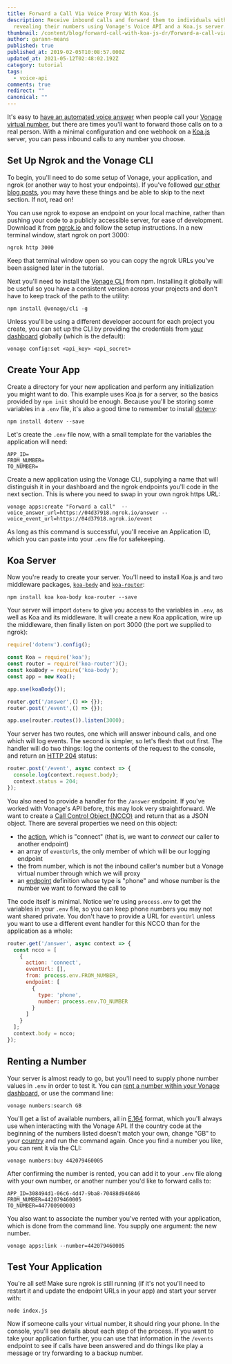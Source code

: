 ```yaml
---
title: Forward a Call Via Voice Proxy With Koa.js
description: Receive inbound calls and forward them to individuals without
  revealing their numbers using Vonage's Voice API and a Koa.js server.
thumbnail: /content/blog/forward-call-with-koa-js-dr/Forward-a-call-via-voice-proxy-with-Koa.js.png
author: garann-means
published: true
published_at: 2019-02-05T10:08:57.000Z
updated_at: 2021-05-12T02:48:02.192Z
category: tutorial
tags:
  - voice-api
comments: true
redirect: ""
canonical: ""
---
```

It's easy to [have an automated voice answer](https://learn.vonage.com/blog/2017/01/26/handle-inbound-text-speech-phone-call-node-js-dr/) when people call your [Vonage virtual number](https://developer.vonage.com/numbers/guides/number-management), but there are times you'll want to forward those calls on to a real person. With a minimal configuration and one webhook on a [Koa.js](https://koajs.com/) server, you can pass inbound calls to any number you choose.

## Set Up Ngrok and the Vonage CLI

To begin, you'll need to do some setup of Vonage, your application, and ngrok (or another way to host your endpoints). If you've followed [our other blog posts](https://learn.vonage.com/), you may have these things and be able to skip to the next section. If not, read on!

You can use ngrok to expose an endpoint on your local machine, rather than pushing your code to a publicly accessible server, for ease of development. Download it from [ngrok.io](https://ngrok.io) and follow the setup instructions. In a new terminal window, start ngrok on port 3000:

```
ngrok http 3000
```

Keep that terminal window open so you can copy the ngrok URLs you've been assigned later in the tutorial.

Next you'll need to install the [Vonage CLI](https://github.com/Vonage/vonage-cli) from npm. Installing it globally will be useful so you have a consistent version across your projects and don't have to keep track of the path to the utility:

```
npm install @vonage/cli -g
```

Unless you'll be using a different developer account for each project you create, you can set up the CLI by providing the credentials from [your dashboard](https://dashboard.nexmo.com) globally (which is the default):

```
vonage config:set <api_key> <api_secret>
```

## Create Your App

Create a directory for your new application and perform any initialization you might want to do. This example uses Koa.js for a server, so the basics provided by `npm init` should be enough. Because you'll be storing some variables in a `.env` file, it's also a good time to remember to install [dotenv](https://www.npmjs.com/package/dotenv):

```
npm install dotenv --save
```

Let's create the `.env` file now, with a small template for the variables the application will need:

```
APP_ID=
FROM_NUMBER=
TO_NUMBER=
```

Create a new application using the Vonage CLI, supplying a name that will distinguish it in your dashboard and the ngrok endpoints you'll code in the next section. This is where you need to swap in your own ngrok https URL:

```
vonage apps:create "Forward a call"  --voice_answer_url=https://04d37918.ngrok.io/answer --voice_event_url=https://04d37918.ngrok.io/event
```

As long as this command is successful, you'll receive an Application ID, which you can paste into your `.env` file for safekeeping.

## Koa Server

Now you're ready to create your server. You'll need to install Koa.js and two middleware packages, [`koa-body`](https://www.npmjs.com/package/koa-body) and [`koa-router`](https://www.npmjs.com/package/koa-router):

```text
npm install koa koa-body koa-router --save
```

Your server will import `dotenv` to give you access to the variables in `.env`, as well as Koa and its middleware. It will create a new Koa application, wire up the middleware, then finally listen on port 3000 (the port we supplied to ngrok):

```javascript
require('dotenv').config();

const Koa = require('koa');
const router = require('koa-router')();
const koaBody = require('koa-body');
const app = new Koa();

app.use(koaBody());

router.get('/answer',() => {});
router.post('/event',() => {});

app.use(router.routes()).listen(3000);
```

Your server has two routes, one which will answer inbound calls, and one which will log events. The second is simpler, so let's flesh that out first. The handler will do two things: log the contents of the request to the console, and return an [HTTP 204](https://developer.mozilla.org/en-US/docs/Web/HTTP/Status/204) status:

```javascript
router.post('/event', async context => {
  console.log(context.request.body);
  context.status = 204;
});
```

You also need to provide a handler for the `/answer` endpoint. If you've worked with Vonage's API before, this may look very straightforward. We want to create a [Call Control Object (NCCO)](https://developer.vonage.com/voice/voice-api/ncco-reference) and return that as a JSON object. There are several properties we need on this object:

* the [action](https://developer.vonage.com/voice/voice-api/ncco-reference#ncco-actions), which is "connect" (that is, we want to *connect* our caller to another endpoint)
* an array of `eventUrl`s, the only member of which will be our logging endpoint
* the from number, which is not the inbound caller's number but a Vonage virtual number through which we will proxy
* an [endpoint](https://developer.vonage.com/voice/voice-api/ncco-reference#endpoint-types-and-values) definition whose type is "phone" and whose number is the number we want to forward the call to

The code itself is minimal. Notice we're using `process.env` to get the variables in your `.env` file, so you can keep phone numbers you may not want shared private. You don't have to provide a URL for `eventUrl` unless you want to use a different event handler for this NCCO than for the application as a whole:

```javascript
router.get('/answer', async context => {
  const ncco = [
    {
      action: 'connect',
      eventUrl: [],
      from: process.env.FROM_NUMBER,
      endpoint: [
        {
          type: 'phone',
          number: process.env.TO_NUMBER
        }
      ]
    }
  ];
  context.body = ncco;
});
```

## Renting a Number

Your server is almost ready to go, but you'll need to supply phone number values in `.env` in order to test it. You can [rent a number within your Vonage dashboard](https://dashboard.nexmo.com/buy-numbers), or use the command line:

```
vonage numbers:search GB
```

You'll get a list of available numbers, all in [E.164](https://en.wikipedia.org/wiki/E.164) format, which you'll always use when interacting with the Vonage API. If the country code at the beginning of the numbers listed doesn't match your own, change "GB" to your [country](https://datahub.io/core/country-list) and run the command again. Once you find a number you like, you can rent it via the CLI:

```
vonage numbers:buy 442079460005
```

After confirming the number is rented, you can add it to your `.env` file along with your own number, or another number you'd like to forward calls to:

```
APP_ID=308494d1-06c6-4d47-9ba8-70488d946846
FROM_NUMBER=442079460005
TO_NUMBER=447700900003
```

You also want to associate the number you've rented with your application, which is done from the command line. You supply one argument: the new number.

```
vonage apps:link --number=442079460005
```

## Test Your Application

You're all set! Make sure ngrok is still running (if it's not you'll need to restart it and update the endpoint URLs in your app) and start your server with:

```
node index.js
```

Now if someone calls your virtual number, it should ring your phone. In the console, you'll see details about each step of the process. If you want to take your application further, you can use that information in the `/events` endpoint to see if calls have been answered and do things like play a message or try forwarding to a backup number.